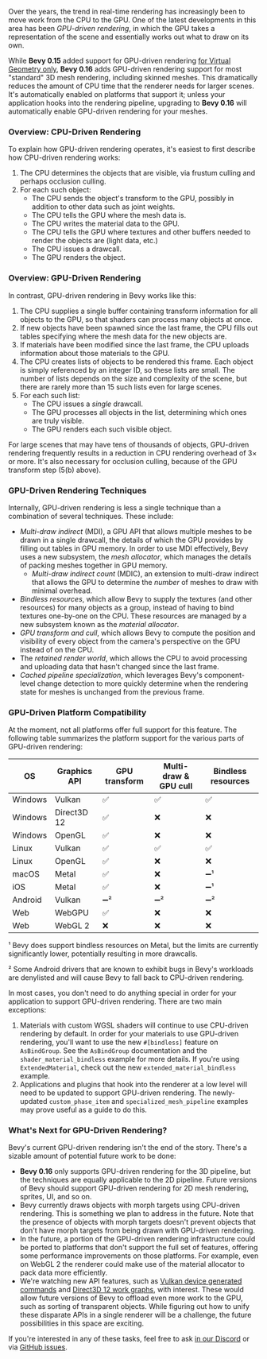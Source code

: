 Over the years, the trend in real-time rendering has increasingly been to move work from the CPU to the GPU. One of the latest developments in this area has been *GPU-driven rendering*, in which the GPU takes a representation of the scene and essentially works out what to draw on its own.

While **Bevy 0.15** added support for GPU-driven rendering [for Virtual Geometry only](/news/bevy-0-14/#virtual-geometry-experimental), **Bevy 0.16** adds GPU-driven rendering support for most "standard" 3D mesh rendering, including skinned meshes. This dramatically reduces the amount of CPU time that the renderer needs for larger scenes. It's automatically enabled on platforms that support it; unless your application hooks into the rendering pipeline, upgrading to **Bevy 0.16** will automatically enable GPU-driven rendering for your meshes.

### Overview: CPU-Driven Rendering

To explain how GPU-driven rendering operates, it's easiest to first describe how CPU-driven rendering works:

1. The CPU determines the objects that are visible, via frustum culling and perhaps occlusion culling.
2. For each such object:
    * The CPU sends the object's transform to the GPU, possibly in addition to other data such as joint weights.
    * The CPU tells the GPU where the mesh data is.
    * The CPU writes the material data to the GPU.
    * The CPU tells the GPU where textures and other buffers needed to render the objects are (light data, etc.)
    * The CPU issues a drawcall.
    * The GPU renders the object.

### Overview: GPU-Driven Rendering

In contrast, GPU-driven rendering in Bevy works like this:

1. The CPU supplies a single buffer containing transform information for all objects to the GPU, so that shaders can process many objects at once.
2. If new objects have been spawned since the last frame, the CPU fills out tables specifying where the mesh data for the new objects are.
3. If materials have been modified since the last frame, the CPU uploads information about those materials to the GPU.
4. The CPU creates lists of objects to be rendered this frame. Each object is simply referenced by an integer ID, so these lists are small. The number of lists depends on the size and complexity of the scene, but there are rarely more than 15 such lists even for large scenes.
5. For each such list:
    * The CPU issues a *single* drawcall.
    * The GPU processes all objects in the list, determining which ones are truly visible.
    * The GPU renders each such visible object.

For large scenes that may have tens of thousands of objects, GPU-driven rendering frequently results in a reduction in CPU rendering overhead of 3× or more. It's also necessary for occlusion culling, because of the GPU transform step (5(b) above).

### GPU-Driven Rendering Techniques

Internally, GPU-driven rendering is less a single technique than a combination of several techniques. These include:

* *Multi-draw indirect* (MDI), a GPU API that allows multiple meshes to be drawn in a single drawcall, the details of which the GPU provides by filling out tables in GPU memory. In order to use MDI effectively, Bevy uses a new subsystem, the *mesh allocator*, which manages the details of packing meshes together in GPU memory.
  * *Multi-draw indirect count* (MDIC), an extension to multi-draw indirect that allows the GPU to determine the *number* of meshes to draw with minimal overhead.
* *Bindless resources*, which allow Bevy to supply the textures (and other resources) for many objects as a group, instead of having to bind textures one-by-one on the CPU. These resources are managed by a new subsystem known as the *material allocator*.
* *GPU transform and cull*, which allows Bevy to compute the position and visibility of every object from the camera's perspective on the GPU instead of on the CPU.
* The *retained render world*, which allows the CPU to avoid processing and uploading data that hasn't changed since the last frame.
* *Cached pipeline specialization*, which leverages Bevy's component-level change detection to more quickly determine when the rendering state for meshes is unchanged from the previous frame.

### GPU-Driven Platform Compatibility

At the moment, not all platforms offer full support for this feature. The following table summarizes the platform support for the various parts of GPU-driven rendering:

| OS      | Graphics API | GPU transform | Multi-draw & GPU cull | Bindless resources |
|---------|--------------|---------------|-----------------------|--------------------|
| Windows | Vulkan       | ✅            | ✅                   | ✅                |
| Windows | Direct3D 12  | ✅            | ❌                   |❌                 |
| Windows | OpenGL       | ✅            |❌                    |❌                 |
| Linux   | Vulkan       | ✅            | ✅                   | ✅                |
| Linux   | OpenGL       | ✅            |❌                    |❌                 |
| macOS   | Metal        | ✅            |❌                    |➖¹                |
| iOS     | Metal        | ✅            |❌                    |➖¹                |
| Android | Vulkan       | ➖²            |➖²                    |➖²               |
| Web     | WebGPU       | ✅            |❌                    |❌                 |
| Web     | WebGL 2       | ❌            |❌                    |❌                 |

¹ Bevy does support bindless resources on Metal, but the limits are currently significantly lower, potentially resulting in more drawcalls.

² Some Android drivers that are known to exhibit bugs in Bevy's workloads are denylisted and will cause Bevy to fall back to CPU-driven rendering.

In most cases, you don't need to do anything special in order for your application to support GPU-driven rendering. There are two main exceptions:

1. Materials with custom WGSL shaders will continue to use CPU-driven rendering by default. In order for your materials to use GPU-driven rendering, you'll want to use the new `#[bindless]` feature on `AsBindGroup`. See the `AsBindGroup` documentation and the `shader_material_bindless` example for more details. If you're using `ExtendedMaterial`, check out the new `extended_material_bindless` example.
2. Applications and plugins that hook into the renderer at a low level will need to be updated to support GPU-driven rendering. The newly-updated `custom_phase_item` and `specialized_mesh_pipeline` examples may prove useful as a guide to do this.

### What's Next for GPU-Driven Rendering?

Bevy's current GPU-driven rendering isn't the end of the story. There's a sizable amount of potential future work to be done:

* **Bevy 0.16** only supports GPU-driven rendering for the 3D pipeline, but the techniques are equally applicable to the 2D pipeline. Future versions of Bevy should support GPU-driven rendering for 2D mesh rendering, sprites, UI, and so on.
* Bevy currently draws objects with morph targets using CPU-driven rendering. This is something we plan to address in the future. Note that the presence of objects with morph targets doesn't prevent objects that don't have morph targets from being drawn with GPU-driven rendering.
* In the future, a portion of the GPU-driven rendering infrastructure could be ported to platforms that don't support the full set of features, offering some performance improvements on those platforms. For example, even on WebGL 2 the renderer could make use of the material allocator to pack data more efficiently.
* We're watching new API features, such as [Vulkan device generated commands] and [Direct3D 12 work graphs], with interest. These would allow future versions of Bevy to offload even more work to the GPU, such as sorting of transparent objects. While figuring out how to unify these disparate APIs in a single renderer will be a challenge, the future possibilities in this space are exciting.

If you're interested in any of these tasks, feel free to ask [in our Discord](https://discord.gg/bevy) or via [GitHub issues](https://github.com/bevyengine/bevy/issues).

[Vulkan device generated commands]: https://www.supergoodcode.com/device-generated-commands/

[Direct3D 12 work graphs]: https://devblogs.microsoft.com/directx/d3d12-work-graphs/